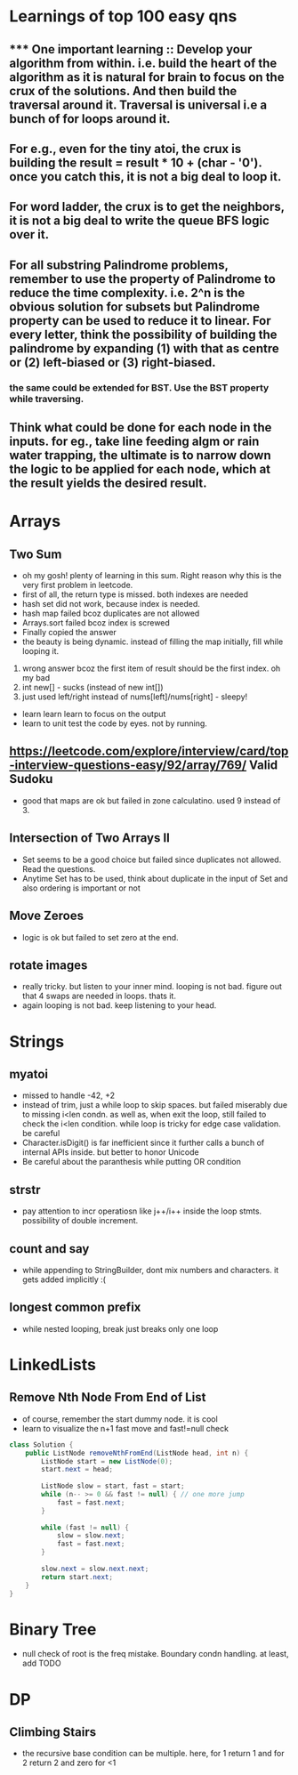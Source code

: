 # Learnings of top 100 easy qns

## *** One important learning :: Develop your algorithm from within. i.e. build the heart of the algorithm as it is natural for brain to focus on the crux of the solutions. And then build the traversal around it. Traversal is universal i.e a bunch of for loops around it. 
## For e.g., even for the tiny atoi, the crux is building the result = result * 10 + (char - '0'). once you catch  this, it is not a big deal to loop it. 
## For word ladder, the crux is to get the neighbors, it is not a big deal to write the queue BFS logic over it.
## For all substring Palindrome problems, remember to use the property of Palindrome to reduce the time complexity. i.e. 2^n is the obvious solution for subsets but Palindrome property can be used to reduce it to linear. For every letter, think the possibility of building the palindrome by expanding (1) with that as centre or (2) left-biased or (3) right-biased.

### the same could be extended for BST. Use the BST property while traversing.

## Think what could be done for each node in the inputs. for eg., take line feeding algm or rain water trapping, the ultimate is to narrow down the logic to be applied for each node, which at the result yields the desired result.



# Arrays

## Two Sum

* oh my gosh! plenty of learning in this sum. Right reason why this is the very first problem in leetcode.
* first of all, the return type is missed. both indexes are needed
* hash set did not work, because index is needed.
* hash map failed bcoz duplicates are not allowed
* Arrays.sort failed bcoz index is screwed
* Finally copied the answer
* the beauty is being dynamic. instead of filling the map initially, fill while looping it.

1. wrong answer bcoz the first item of result should be the first index. oh my bad
2. int new[] - sucks (instead of new int[])
3. just used left/right instead of nums[left]/nums[right] - sleepy!

* learn learn learn to focus on the output
* learn to unit test the code by eyes. not by running.

## https://leetcode.com/explore/interview/card/top-interview-questions-easy/92/array/769/ Valid Sudoku

* good that maps are ok but failed in zone calculatino. used 9 instead of 3.

##   Intersection of Two Arrays II
* Set seems to be a good choice but failed since duplicates not allowed. Read the questions.
* Anytime Set has to be used, think about duplicate in the input of Set and also ordering is important or not

##  Move Zeroes
* logic is ok but failed to set zero at the end.

## rotate images
* really tricky. but listen to your inner mind. looping is not bad. figure out that 4 swaps are needed in loops. thats it.
* again looping is not bad. keep listening to your head.

# Strings

## myatoi
* missed to handle -42, +2
* instead of trim, just a while loop to skip spaces. but failed miserably due to missing i<len condn. as well as, when exit the loop, still failed to check the i<len condition. while loop is tricky for edge case validation. be careful
* Character.isDigit() is far inefficient since it further calls a bunch of internal APIs inside. but better to honor Unicode
* Be careful about the paranthesis while putting OR condition

## strstr
* pay attention to incr operatiosn like j++/i++ inside the loop stmts. possibility of double increment.

## count and say
* while appending to StringBuilder, dont mix numbers and characters. it gets added implicitly :(

## longest common prefix
* while nested looping, break just breaks only one loop

# LinkedLists

##   Remove Nth Node From End of List
* of course, remember the start dummy node. it is cool
* learn to visualize the n+1 fast move and fast!=null check

```java
class Solution {
    public ListNode removeNthFromEnd(ListNode head, int n) {
        ListNode start = new ListNode(0);
        start.next = head;
        
        ListNode slow = start, fast = start;
        while (n-- >= 0 && fast != null) { // one more jump
            fast = fast.next;
        }
        
        while (fast != null) {
            slow = slow.next;
            fast = fast.next;
        }
        
        slow.next = slow.next.next;
        return start.next;
    }
}
```

# Binary Tree
* null check of root is the freq mistake. Boundary condn handling. at least, add TODO


# DP
##   Climbing Stairs
* the recursive base condition can be multiple. here, for 1 return 1 and for 2 return 2 and zero for <1




